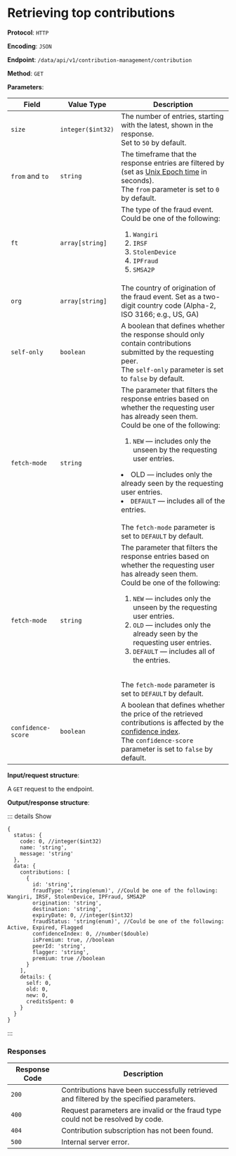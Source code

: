 # Retrieving top contributions

**Protocol**: `HTTP`

**Encoding**: `JSON`

**Endpoint**: `/data/api/v1/contribution-management/contribution`

**Method**: `GET`

**Parameters**:

| Field | Value Type | Description |
| --- | --- | --- |
| `size` | `integer($int32)` | The number of entries, starting with the latest, shown in the response. <br> Set to `50` by default. |
| `from` and `to` | `string` | The timeframe that the response entries are filtered by (set as [Unix Epoch time](https://www.epochconverter.com/clock) in seconds). <br> The `from` parameter is set to `0` by default. |
| `ft` | `array[string]` | The type of the fraud event. <br> Could be one of the following: <ol><li>`Wangiri`</li><li>`IRSF`</li><li>`StolenDevice`</li><li>`IPFraud`</li><li>`SMSA2P`</li></ol> |
| `org` | `array[string]` | The country of origination of the fraud event. Set as a two-digit country code (Alpha-2, ISO 3166; e.g., US, GA) |
| `self-only` | `boolean` | A boolean that defines whether the response should only contain contributions submitted by the requesting peer. <br> The `self-only` parameter is set to `false` by default. |
| `fetch-mode` | `string` | The parameter that filters the response entries based on whether the requesting user has already seen them. <br> Could be one of the following: <ol><li>`NEW` — includes only the unseen by the requesting user entries.</li></ol><li>OLD — includes only the already seen by the requesting user entries.</li><li>`DEFAULT` — includes all of the entries.</li> <br> The `fetch-mode` parameter is set to `DEFAULT` by default. |
| `fetch-mode` | `string` | The parameter that filters the response entries based on whether the requesting user has already seen them. <br> Could be one of the following: <ol><li>`NEW` — includes only the unseen by the requesting user entries.</li><li>`OLD` — includes only the already seen by the requesting user entries.</li><li>`DEFAULT` — includes all of the entries.</li></ol> <br> The `fetch-mode` parameter is set to `DEFAULT` by default. |
| `confidence-score` | `boolean` | A boolean that defines whether the price of the retrieved contributions is affected by the [confidence index](../../overview/tokenomics.md#confidence-index). <br> The `confidence-score` parameter is set to `false` by default. |

**Input/request structure**:

A `GET` request to the endpoint.

**Output/response structure**:

::: details Show

```json5
{
  status: {
    code: 0, //integer($int32)
    name: 'string',
    message: 'string'
  },
  data: {
    contributions: [
      {
        id: 'string',
        fraudType: 'string(enum)', //Could be one of the following: Wangiri, IRSF, StolenDevice, IPFraud, SMSA2P
        origination: 'string',
        destination: 'string',
        expiryDate: 0, //integer($int32)
        fraudStatus: 'string(enum)', //Could be one of the following: Active, Expired, Flagged
        confidenceIndex: 0, //number($double)
        isPremium: true, //boolean
        peerId: 'string',
        flagger: 'string',
        premium: true //boolean
      }
    ],
    details: {
      self: 0,
      old: 0,
      new: 0,
      creditsSpent: 0
    }
  }
}
```

:::

### Responses

| Response Code | Description |
| --- | --- |
| `200` | Contributions have been successfully retrieved and filtered by the specified parameters. |
| `400` | Request parameters are invalid or the fraud type could not be resolved by code. |
| `404` | Contribution subscription has not been found. |
| `500` | Internal server error. |
